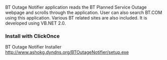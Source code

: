 BT Outage Notifier application reads the BT Planned Service Outage webpage and scrolls through the application. User can also search BT.COM using this application. Various BT related sites are also included. It is developed using VB.NET 2.0.

### Install with ClickOnce ###
BT Outage Notifier Installer
http://www.ashokg.dyndns.org/BTOutageNotifier/setup.exe